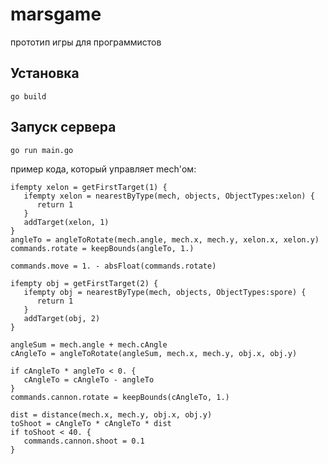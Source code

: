 # marsgame
прототип игры для программистов

## Установка
`go build`

## Запуск сервера
`go run main.go`

пример кода, который управляет mech'ом:
```
ifempty xelon = getFirstTarget(1) {
   ifempty xelon = nearestByType(mech, objects, ObjectTypes:xelon) {
      return 1
   }
   addTarget(xelon, 1)
}
angleTo = angleToRotate(mech.angle, mech.x, mech.y, xelon.x, xelon.y)
commands.rotate = keepBounds(angleTo, 1.)

commands.move = 1. - absFloat(commands.rotate)

ifempty obj = getFirstTarget(2) {   
   ifempty obj = nearestByType(mech, objects, ObjectTypes:spore) {
      return 1
   }
   addTarget(obj, 2)
}

angleSum = mech.angle + mech.cAngle
cAngleTo = angleToRotate(angleSum, mech.x, mech.y, obj.x, obj.y)

if cAngleTo * angleTo < 0. {
   cAngleTo = cAngleTo - angleTo
}
commands.cannon.rotate = keepBounds(cAngleTo, 1.)

dist = distance(mech.x, mech.y, obj.x, obj.y)
toShoot = cAngleTo * cAngleTo * dist
if toShoot < 40. {
   commands.cannon.shoot = 0.1
}

```